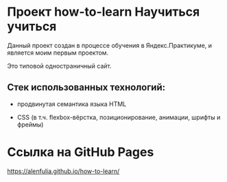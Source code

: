 # Проект how-to-learn Научиться учиться

Данный проект создан в процессе обучения в Яндекс.Практикуме, и является моим первым проектом.

Это типовой одностраничный сайт.

## Стек использованных технологий:
* продвинутая семантика языка HTML


* CSS (в т.ч. flexbox-вёрстка, позиционирование, анимации, шрифты и фреймы)

# Ссылка на GitHub Pages
https://alenfulia.github.io/how-to-learn/
